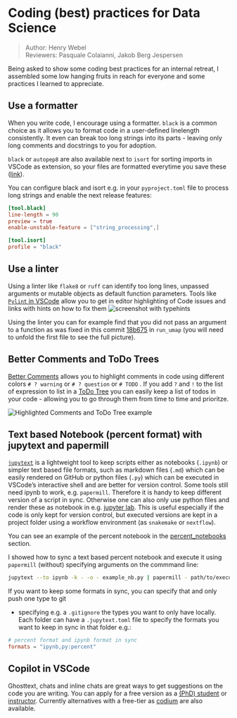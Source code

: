 # Coding (best) practices for Data Science

> Author: Henry Webel  
> Reviewers: Pasquale Colaianni, Jakob Berg Jespersen

Being asked to show some coding best practices for an internal retreat, I assembled
some low hanging fruits in reach for everyone and some practices I learned to appreciate.

## Use a formatter

When you write code, I encourage using a formatter. `black` is a common choice
as it allows you to format code in a user-defined linelength consistently. It even can
break too long strings into its parts - leaving only long comments and docstrings to you
for adoption.

`black` or `autopep8` are also available next to `isort` for sorting imports in VSCode as 
extension, so your files are formatted everytime you save these 
([link](https://code.visualstudio.com/docs/python/formatting)).

You can configure black and isort e.g. in your `pyproject.toml` file to process long strings
and enable the next release features:

```toml
[tool.black]
line-length = 90
preview = true
enable-unstable-feature = ["string_processing",]

[tool.isort]
profile = "black"
```

## Use a linter

Using a linter like `flake8` or `ruff` can identify too long lines, unpassed arguments 
or mutable objects as default function parameters. Tools like 
[`Pylint` in VSCode](https://code.visualstudio.com/docs/python/linting)
allow you to get in editor highlighting of Code issues and links with hints on how to fix them
![screenshot with typehints](assets/lint_pylance_in_vscode.png)

Using the linter you can for example find that you did not pass an argument to a function
as was fixed in this commit [18b675](https://github.com/Multiomics-Analytics-Group/acore/pull/2/commits/18b67516b25de30cf6fd4bb640422aa8e0642b08) in `run_umap` (you will need to unfold the first file to see the full picture).


## Better Comments and ToDo Trees

[Better Comments](https://marketplace.visualstudio.com/items?itemName=aaron-bond.better-comments)
allows you to highlight comments in code using different colors 
`# ? warning` or `# ? question` or `# TODO` . If you add `?` and `!` to the list of expression to list
in a
[ToDo Tree](https://marketplace.visualstudio.com/items?itemName=Gruntfuggly.todo-tree) 
you can easily keep a list of todos in your code - allowing you to go 
through them from time to time and prioritze.

![Highlighted Comments and ToDo Tree example](assets/better_comments_todo_tree.png)

## Text based Notebook (percent format) with jupytext and papermill

[`jupytext`](https://jupytext.readthedocs.io/) is a lightweight tool to keep scripts either as notebooks (`.ipynb`) or simpler text based file formats, such as markdown files (`.md`)  which can be easily rendered on GitHub or python files  (`.py`) which can be executed in VSCode’s interactive shell and are better for version control. Some tools still need ipynb to work, e.g. `papermill`. Therefore it is handy to keep different version of a script in sync. Otherwise one can also only use python files and render these as notebook in e.g. 
[jupyter lab](https://jupytext.readthedocs.io/en/latest/text-notebooks.html). This is useful especially if the code is only kept for version control, but executed versions are kept in a project folder using a workflow environment (as `snakemake` or `nextflow`).

You can see an example of the percent notebook in the [percent_notebooks](project:percent_notebooks.py) section.

I showed how to sync a text based percent notebook and execute it using `papermill`
(without) specifying arguments on the commmand line:

```bash
jupytext --to ipynb -k - -o - example_nb.py | papermill - path/to/executed_example.ipynb
```

If you want to keep some formats in sync, you can specify that and only push one type to git 
- specifying e.g. a `.gitignore` the types you want to only have locally.
Each folder can have a `.jupytext.toml` file to specify the formats you want to keep in sync
in that folder e.g.:

```toml 
# percent format and ipynb format in sync
formats = "ipynb,py:percent"
```

## Copilot in VSCode

Ghosttext, chats and inline chats are great ways to get suggestions on the code you are 
writing. You can apply for a free version as a [(PhD) student](https://github.com/education/students)
or [instructor](https://github.com/education/teachers). Currently alternatives with a free-tier as [codium](https://codeium.com/) are also available.

